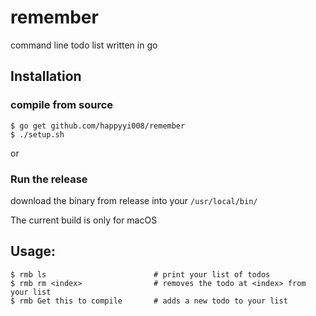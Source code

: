 # remember
command line todo list written in go

## Installation
### compile from source
```
$ go get github.com/happyyi008/remember
$ ./setup.sh
```

or

### Run the release

download the binary from release into your `/usr/local/bin/`

The current build is only for macOS

## Usage:
```
$ rmb ls                        # print your list of todos
$ rmb rm <index>                # removes the todo at <index> from your list
$ rmb Get this to compile       # adds a new todo to your list
```
